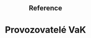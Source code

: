 <header class="page-header page-header--centered">
    <h2 class="page-header__subtitle">Reference</h2>
    <h1 class="page-header__title">Provozovatelé VaK</h1>
</header>

<section class="section section--wide section--centered">
  <div class="references-row">
    <Reference
      name="Pražské vodovody a kanalizace"
      imageUrl="/img/reference/prazskevodyakanalizace.png"
      :isLarge="true"
    />
    <Reference
      name="VEOLIA ČESKÁ REPUBLIKA"
      imageUrl="/img/reference/veoliabig.png"
      :isLarge="true"
    />
  </div>
  <div class="references-row">
    <Reference
      name="SUEZ"
      imageUrl="/img/reference/suez.png"
      :isLarge="true"
    />
    <Reference
      name="Brněnské vodárny a kanalizace"
      imageUrl="/img/reference/brneneskevodyakanalizace.png"
      :isLarge="true"
    />
  </div>
  <div class="references-row">
    <Reference
      name="aqualia"
      imageUrl="/img/reference/aqualia.png"
      :isLarge="true"
    />
  </div>
</section>

<AboutUsSection/>

<BlogPreviewSection/>

<Contact/>